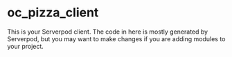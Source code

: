 # oc_pizza_client

This is your Serverpod client. The code in here is mostly generated by
Serverpod, but you may want to make changes if you are adding modules to your
project.
